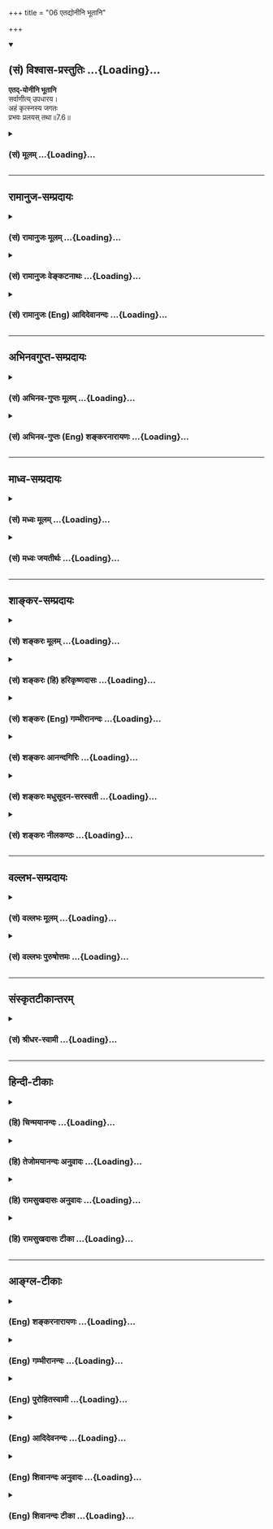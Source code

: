 +++
title = "06 एतद्योनीनि भूतानि"

+++
<div class="js_include" newlevelforh1="2" title="(सं) विश्वास-प्रस्तुतिः" unfilled url="/mahAbhAratam/shlokashaH/06-bhIShma-parva/03-bhagavad-gItA-parva/saMskRtam/vishvAsa-prastutiH/07_jnAna-vijnAna-yogaH/06_etadyonIni_bhUtAn.md">
<details open><summary><h2>(सं) विश्वास-प्रस्तुतिः ...{Loading}...</h2></summary>

**एतद्-योनीनि भूतानि**  
सर्वाणीत्य् उपधारय।  
अहं कृत्स्नस्य जगतः  
प्रभवः प्रलयस् तथा॥7.6॥
</details>
</div>
<div class="js_include collapsed" newlevelforh1="3" title="(सं) मूलम्" unfilled url="/mahAbhAratam/shlokashaH/06-bhIShma-parva/03-bhagavad-gItA-parva/saMskRtam/mUlam/07_jnAna-vijnAna-yogaH/06_etadyonIni_bhUtAn.md">
<details><summary><h3>(सं) मूलम् ...{Loading}...</h3></summary>

एतद्योनीनि भूतानि सर्वाणीत्युपधारय।  
अहं कृत्स्नस्य जगतः प्रभवः प्रलयस्तथा।।7.6।।
</details>
</div>


_________________
## रामानुज-सम्प्रदायः
<div class="js_include collapsed" newlevelforh1="3" title="(सं) रामानुजः मूलम्" unfilled url="/mahAbhAratam/shlokashaH/06-bhIShma-parva/03-bhagavad-gItA-parva/saMskRtam/rAmAnujaH/mUlam/07_jnAna-vijnAna-yogaH/06_etadyonIni_bhUtAn.md">
<details><summary><h3>(सं) रामानुजः मूलम् ...{Loading}...</h3></summary>

।।7.6।।**एत**च्चेतनाचेतनसमष्टिरूपमदीयप्रकृतिद्वय**योनीनि**
ब्रह्मादिस्तम्बपर्यन्तानि उच्चावचभावेन अवस्थितानि चिदचिन्मिश्राणि
**सर्वाणि भूतानि** मदीयानि **इति उपधारय** मदीयप्रकृतिद्वययोनीनि हि तानि
मदीयानि एव। तथा प्रकृतिद्वययोनित्वेन कृत्स्नस्य जगतः तयोः द्वयोः अपि
मद्योनित्वेन मदीयत्वेन च **कृत्स्नस्य जगतः** अहम् एव **प्रभवः** अहम् एव
**प्रलयः** अहम् एव च शेषी इति उपधारय।  
  
तयोः चिदचित्समष्टिभूतयोः प्रकृतिपुरुषयोः अपि परमपुरुषयोनित्वं
श्रुतिस्मृतिसिद्धम्। महानव्यक्ते लीयते अव्यक्तमक्षरे अक्षरं तमसि लीयते
तमः परे देवे एकीभवति (सु॰ उ॰ 2)विष्णोः स्वरूपात्परतोदिते द्वे रूपे
प्रधानं पुरुषश्च (वि॰ पु॰ 1।2।24)प्रकृतिर्या मया ख्याता
व्यक्ताव्यक्तस्वरूपिणी। पुरुषश्चाप्युभावेतौ लीयेते परमात्मनि।। परमात्मा च
सर्वेषामाधारः परमेश्वरः। विष्णुनामा स वेदेषु वेदान्तेषु च गीयते।। (वि॰
पु॰ 6।4।38 39) इत्यादिका हि श्रुतिस्मृतयः।

</details>
</div>
<div class="js_include collapsed" newlevelforh1="3" title="(सं) रामानुजः वेङ्कटनाथः" unfilled url="/mahAbhAratam/shlokashaH/06-bhIShma-parva/03-bhagavad-gItA-parva/saMskRtam/rAmAnujaH/venkaTanAthaH/07_jnAna-vijnAna-yogaH/06_etadyonIni_bhUtAn.md">
<details><summary><h3>(सं) रामानुजः वेङ्कटनाथः ...{Loading}...</h3></summary>

  
  
।।7.6।। एवं समष्टिदशोक्ताएतद्योनीनि इत्यर्धेन तु व्यष्टिरुच्यते। अहं
कृत्स्नस्य इति तु समष्टिव्यष्ट्योः सङ्कलितयोः कार्यत्वादिकथनम्सर्वाणि
भूतानि इति चिदचिन्मयकार्यनिर्देशात्। एतच्छब्दः
प्रस्तुतप्रकारप्रकृतिपुरुषपरामर्शी न तु प्रकृतिमात्रपर इति दर्शयति
एतच्चेतनेत्यादिना। एतेन स्वरूपतो निर्विकारस्यापि चेतनस्य
देवादिशरीरेन्द्रियतदधीनज्ञानक्रियाभोगादिविशिष्टवेषापेक्षया
तत्पूर्वाचित्कल्पावस्थस्य प्रकृतित्वमुपपन्नमिति सूचितम्। व्याख्येये
मदीयानीत्येतन्न दृश्यते तत्कथमत्र निर्दिश्यते इत्यत्राह
मदीयप्रकृतिद्वययोनीनीति। शब्दाप्रयोगेऽपि वाक्यार्थसिद्धावितिशब्दः
स्वकीयत्वपरामर्शार्थ इति भावः। भगवदभिप्रायस्थवचनरूपत्वादत्र
मदीयशब्दोक्तिः। तथेत्यस्य तथासतीत्यर्थः। तस्यैव विवरणंप्रकृतिद्वयेत्यादि।
पूर्वोक्तशेषित्वादिसमुच्चयार्थो वा तथाशब्दः।
प्रभवप्रलयशब्दावत्रोत्पत्तिलयस्थानपरौ। ननु अजामेकां श्वे.उ.4।5 नित्यो
नित्यानां श्वे.उ.6।13प्रकृतिं पुरुषं चैव विद्ध्यनादी उभावपि 13।19
इत्यादिषु सत्सु कार्यविषये कृत्स्नशब्देन प्रकृतिद्वयस्यापि सङ्ग्रहः
कथमवगम्यते इत्यत्राह चिदचित्समष्टीति। प्रकृतिपुरुषयोः परमात्मनि
प्रलयश्रुतिबलात्तयोस्तस्मादुत्पत्तिरपि श्रुतिसिद्धैव
स्यादित्यभिप्रायेणोपादत्ते महानिति। प्रकृतिपुरुषयोः परमात्मनि लयो नाम
क्षीरे नीरस्येव विभागानर्हः संश्लेषविशेषः। तेन द्रव्यस्वरूपस्य
नित्यत्वात्अजां इत्यादेरविरोधः। उक्तार्थे स्मृतिमुदाहरति विष्णोरिति।
परतोदिते परत उदित इत्यर्थः। आर्षः सन्धिभेदः यद्वा स्मृतिरपीयं प्रलयपरैव
तत्प्रकरणस्थत्वात्। दो अवखण्डने इत्यत्र दिते इति निष्ठान्तं पदम्
पृथग्भूते इत्यर्थः। तेन प्रलयदशायामपि प्रधानपुरुषेश्वराणां मिथः
स्वरूपभेदोऽस्त्येवेत्युक्तं भवति। अदिते वा इति पदच्छेदः अपृथग्भूते
इत्यर्थः। तेन विभागानर्हः संश्लेष उक्तो भवति प्रलयप्रकरणस्थत्वादत्रापि
पूर्वोत्तरोपादीयमानस्मृतिसमानार्थत्वाभिप्रायाच्च। स्वाभिमतार्थे
स्फुटार्थं वचनमुदाहरति प्रकृतिरिति।  
  

</details>
</div>
<div class="js_include collapsed" newlevelforh1="3" title="(सं) रामानुजः (Eng) आदिदेवानन्दः" unfilled url="/mahAbhAratam/shlokashaH/06-bhIShma-parva/03-bhagavad-gItA-parva/saMskRtam/rAmAnujaH/english/AdidevAnandaH/07_jnAna-vijnAna-yogaH/06_etadyonIni_bhUtAn.md">
<details><summary><h3>(सं) रामानुजः (Eng) आदिदेवानन्दः ...{Loading}...</h3></summary>

7.6 Know that all beings from Brahma down to a tuft of grass, who have their origin in these two Prakrtis of Mine, are aggregated forms of the self and of inanimate matter. Irrespective of whether they are existing in a superior or inferior form, the selves and inanimate matter are mixed together in them. On account of their origination in My two Prakrtis, they are Mine. So, know that because the entire universe has its origination in these two Prakrtis which have their origination in Me, I am myself the origin and dissolution of the entire universe. For the same reason, I am its Lord (Sesin). It is proved on the basis of the Srutis and Smrtis that these two, Prakrti and Purusa (matter and the self), which form the aggregate of all animate and inanimate beings,
have the Supreme Person as their cause. This is evident from Sruti and Smrti texts like the following: 'The Mahat resolves into Avyakta,
Avyakta into Aksara, Aksara into Tamas, and Tamas becomes one with the Supreme Lord' (Su. U., 2); 'O sage, distinct from the form of Visnu, the Supreme Lord, the two forms, Prakrti and Purusa, arise' (V. P., 1.2.24);
and 'What was described by Me as Prakrti in its dual form of the manifest and the unmanifest, and the Purusa do merge in the Supreme Self, and the Supreme Self is the support of all. He is the Supreme Lord named Visnu, exalted in the Vedas and Vedanta' (V. P., 6.4.38-39).

</details>
</div>


_________________
## अभिनवगुप्त-सम्प्रदायः
<div class="js_include collapsed" newlevelforh1="3" title="(सं) अभिनव-गुप्तः मूलम्" unfilled url="/mahAbhAratam/shlokashaH/06-bhIShma-parva/03-bhagavad-gItA-parva/saMskRtam/abhinava-guptaH/mUlam/07_jnAna-vijnAna-yogaH/06_etadyonIni_bhUtAn.md">
<details><summary><h3>(सं) अभिनव-गुप्तः मूलम् ...{Loading}...</h3></summary>

।।7.6 7.7।। एतद्योनीनि इति। मत्तः इति। उपधारय अभ्यासाहितानुभवक्रमेण (
अभ्यासानुभव ) आत्मसमीपे कुरु। एवं च त्वमेवोपधारय यत् अहं वासुदेवो भूतः
+++(S K वासुदेवीभूतः)+++ सर्वस्य प्रभवः प्रलयश्च। अहम् +++(N omit the sentence
अहं प्रदर्शितम्)+++ इत्यनेन प्रकृतिपुरुषपुरुषोत्तमेभ्यो व्यतिरिक्तोऽपि
ईश्वरः सर्वथा सर्वानुगतत्वेन स्थित इति साङ्ख्ययोगयोर्नास्ति भेदवादः इति
प्रदर्शितम्। सूत्रे मणिगणा इव यथा तन्तुरनवध्रियमाणरूपोऽपि अन्तर्लीनतया
स्थितः एवमहं सर्वत्र।

</details>
</div>
<div class="js_include collapsed" newlevelforh1="3" title="(सं) अभिनव-गुप्तः (Eng) शङ्करनारायणः" unfilled url="/mahAbhAratam/shlokashaH/06-bhIShma-parva/03-bhagavad-gItA-parva/saMskRtam/abhinava-guptaH/english/shankaranArAyaNaH/07_jnAna-vijnAna-yogaH/06_etadyonIni_bhUtAn.md">
<details><summary><h3>(सं) अभिनव-गुप्तः (Eng) शङ्करनारायणः ...{Loading}...</h3></summary>

7.6 See Comment under 7.7

</details>
</div>


_________________
## माध्व-सम्प्रदायः
<div class="js_include collapsed" newlevelforh1="3" title="(सं) मध्वः मूलम्" unfilled url="/mahAbhAratam/shlokashaH/06-bhIShma-parva/03-bhagavad-gItA-parva/saMskRtam/madhvaH/mUlam/07_jnAna-vijnAna-yogaH/06_etadyonIni_bhUtAn.md">
<details><summary><h3>(सं) मध्वः मूलम् ...{Loading}...</h3></summary>

।।7.6।। न केवलं ते जगत्प्रकृती मद्वशे इत्येतावन्मदैश्वर्यमित्याह अहमिति।
प्रभवादेः सत्ताप्रतीत्यादेः कारणत्वात्तद्भोक्तृत्वाच्च प्रभव इत्यादि।
तथा च श्रुतिः सर्वकामः सर्वकर्मा सर्वगन्धो सर्वरसः
सर्वमिदमभ्यात्तोऽवाक्यनादरः छां.उ.3।14।2 इति। आह च स्रष्टा पाता च
संहर्ता नियन्ता च प्रकाशिता। यतः सर्वस्य तेनाहं सर्वोऽस्मीत्यषिभिः
स्तुतः। सुखरूपस्य भोक्तृत्वान्न तु सर्वस्वरूपतः। आगमिष्यत्सुखं चापि
तच्चास्त्येव सदाऽपि तु। तथाप्यचिन्त्यशक्तित्वाज्जातं सुखमतीव च। इति
नारदीये।

</details>
</div>
<div class="js_include collapsed" newlevelforh1="3" title="(सं) मध्वः जयतीर्थः" unfilled url="/mahAbhAratam/shlokashaH/06-bhIShma-parva/03-bhagavad-gItA-parva/saMskRtam/madhvaH/jayatIrthaH/07_jnAna-vijnAna-yogaH/06_etadyonIni_bhUtAn.md">
<details><summary><h3>(सं) मध्वः जयतीर्थः ...{Loading}...</h3></summary>

।।7.6।। नन्वत्रापरपरनिरूपणपूर्वकं भगवतो यत्परतरत्वं वक्तुमभिप्रेतं तत्र
शरीरेन्द्रियविषयलक्षणाख्यकार्यस्य जीवानां च तयोरेवान्तर्भाव इति
दर्शयितुंएतद्योनीनि इत्युक्तम् इदानीमहं परतर इति वक्तव्यं इदं
तुकिमर्थमुच्यते इत्यत आह **न केवलमि**ति। पूर्वं वाक्यभेदेन
प्रकृत्योरवरत्वं परत्वंमे इति स्ववशत्वं चोक्त्वाययेदं धार्यते
जगत्एतद्योनीनि इति जगदाधारत्वकारणत्वे कथिते तत्रप्रकृती एव भगवद्वशे
जगज्जन्मस्थितिलयास्तु प्रकृत्यधीना एव न भगवदधीनाः इति प्रतीतं
तन्निरासार्थमेतदित्यर्थः। जगत्प्रतिममैश्वर्यं इत्येतावत्
प्रकृतिद्वारकमुपचरितमिति यावत्। प्रकृत्योः कारणत्वादिकं मदायत्तमिति
भावः। जगद्धर्मयोः प्रभवप्रलययोः साक्षाद्भगवदैक्यमुच्यत इति
प्रतीतिनिरासार्थमाह **प्रभवादेरि**ति। यथा पुत्रादिप्रभवो
रिपुप्रलयश्चोपलब्धः सुखहेतुरित्युपलब्धः पित्रादेस्तद्भोक्तृत्वं तथा
तद्भोक्तृत्वात्। भगवतः सर्वभोक्तृत्वं कुतः इत्यत आह **तथा चे**ति। सर्वकामः
इत्यादेर्द्विरुक्तत्वात् एकं भोगविषयमिति ज्ञायते। काम्यन्त इति कामा
द्रव्याणि। गन्धरसशब्दौ गुणान्तरस्याप्युपलक्षकौ। सर्वमिदमभि अभितः आत्तो
धृतः स्थित इत्यर्थः। न विद्यते वाक्यमनुग्रहमन्तरेण यस्यासाववाक्यः। न
विद्यते आदरः आश्चर्यबुद्धिर्यस्यासौ नादरः अवाक्यश्चासौ
नादरश्चेत्यवाक्यनादरः। कारणत्वादिनैवैक्यव्यपदेश इत्येतत्कुतः इत्यत आह
**आह चे**ति। सुखरूपस्य सुखकारणस्य। ननुस्रष्टा पाता इत्यादिकमयुक्तं
कादाचित्कक्रियावेशे विकारित्वप्रसङ्गात्। भोगेन यद्भाव्यं सुखं तस्य
पूर्वमभावेनापूर्णत्वप्रसङ्गाच्चेत्यत आह **आगमिष्यदि**ति।
यद्भोगेनागमिष्यत्सुखं तच्च सदाऽप्यस्त्येव। क्रियाश्च शक्तिरूपेण चेति
चार्थः। तर्हि कथं भोगेन जातमित्युच्यते इति भावेन पृच्छति **अपि त्वि**ति।
उत्तरमाह **तथापी**ति। सदा सद्भावेऽपि यद्यपिप्रभवत्यस्मादिति प्रभवः
प्रलीयतेऽस्मिन्निति प्रलयः इति शक्यते व्याख्यातुं तथापि
महिमातिशयलाभायैवं व्याख्यातम्। एतेनयस्मान्मम प्रकृती योनी सर्वभूतानां
ततोऽहं कृत्स्नस्य जगतः प्रभवः प्रलयस्तथा शां. इति व्याख्यानमपहसितं भवति।

</details>
</div>


_________________
## शाङ्कर-सम्प्रदायः
<div class="js_include collapsed" newlevelforh1="3" title="(सं) शङ्करः मूलम्" unfilled url="/mahAbhAratam/shlokashaH/06-bhIShma-parva/03-bhagavad-gItA-parva/saMskRtam/shankaraH/mUlam/07_jnAna-vijnAna-yogaH/06_etadyonIni_bhUtAn.md">
<details><summary><h3>(सं) शङ्करः मूलम् ...{Loading}...</h3></summary>

।।7.6) **एतद्योनीनि** एते परापरे क्षेत्रक्षेत्रज्ञलक्षणे प्रकृती योनिः
येषां भूतानां तानि एतद्योनीनि **भूतानि सर्वाणि इति** एवम् **उपधारय**
जानीहि। यस्मात् मम प्रकृती योनिः कारणं सर्वभूतानाम् अतः **अहं
कृत्स्नस्य** समस्तस्य **जगतः प्रभवः** उत्पत्तिः **प्रलयः** विनाशः
**तथा।** प्रकृतिद्वयद्वारेण अहं सर्वज्ञः ईश्वरः जगतः कारणमित्यर्थः।। यतः
तस्मात्

</details>
</div>
<div class="js_include collapsed" newlevelforh1="3" title="(सं) शङ्करः (हि) हरिकृष्णदासः" unfilled url="/mahAbhAratam/shlokashaH/06-bhIShma-parva/03-bhagavad-gItA-parva/saMskRtam/shankaraH/hindI/harikRShNadAsaH/07_jnAna-vijnAna-yogaH/06_etadyonIni_bhUtAn.md">
<details><summary><h3>(सं) शङ्करः (हि) हरिकृष्णदासः ...{Loading}...</h3></summary>

।।7.6।। यह क्षेत्र और क्षेत्रज्ञरूप दोनों परा और अपरा प्रकृति ही जिनकी
योनि कारण है ऐसे ये समस्त भूतप्राणी प्रकृतिरूप कारणसे ही उत्पन्न हुए हैं
ऐसा जान। क्योंकि मेरी दोनों प्रकृतियाँ ही समस्त भूतोंकी योनि यानी कारण
हैं इसलिये समस्त जगत्का प्रभव उत्पत्ति और प्रलय विनाश मैं ही हूँ अर्थात्
इन दोनों प्रकृतियोंद्वारा मैं सर्वज्ञ ईश्वर ही समस्त जगत्का कारण हूँ।

</details>
</div>
<div class="js_include collapsed" newlevelforh1="3" title="(सं) शङ्करः (Eng) गम्भीरानन्दः" unfilled url="/mahAbhAratam/shlokashaH/06-bhIShma-parva/03-bhagavad-gItA-parva/saMskRtam/shankaraH/english/gambhIrAnandaH/07_jnAna-vijnAna-yogaH/06_etadyonIni_bhUtAn.md">
<details><summary><h3>(सं) शङ्करः (Eng) गम्भीरानन्दः ...{Loading}...</h3></summary>

7.6 Upadharaya, understand; iti, thus; that sarvani, all; bhutani,
things; etat-yonini, have these (etat) as their source (yoni)-things
that have these lower and higher Prakrtis, charcterized as the 'field'
and the 'Knower of the field (body)', as their source are etat-yonini.
Since My two Prakrtis are the source, the cause of all things,
therefore, aham, I; am the prabhavah, origin; tatha, as also; the
pralayah, end, the termination; krtsnasya, of the whole; jagatah,
Universe. The maning is this: I, who am the ominscient God, am the
source of the Univese through My two Prakrtis. Since this is so,
therefore-

</details>
</div>
<div class="js_include collapsed" newlevelforh1="3" title="(सं) शङ्करः आनन्दगिरिः" unfilled url="/mahAbhAratam/shlokashaH/06-bhIShma-parva/03-bhagavad-gItA-parva/saMskRtam/shankaraH/AnandagiriH/07_jnAna-vijnAna-yogaH/06_etadyonIni_bhUtAn.md">
<details><summary><h3>(सं) शङ्करः आनन्दगिरिः ...{Loading}...</h3></summary>

।।7.6।। उक्तप्रकृतिद्वये कार्यलिङ्गकमनुमानं प्रमाणयति **एतद्योनीनीति।**
प्रकृतिद्वयस्य जगत्कारणत्वे कथमीश्वस्य जगत्कारणत्वं तदुपगतमित्याशङ्क्याह
**अहमिति।** एतद्योनीनीत्युक्ते
समनन्तरप्रकृतजीवभूतप्रकृतावेतच्छब्दस्याव्यवधानात्प्रवृत्तिमाशङ्क्य
व्याकरोति **एतदिति।** सर्वाणि चेतनाचेतनानि जनिमन्तीत्यर्थः।
सर्वभूतकारणत्वेन प्रकृतिद्वयमङ्गीकृतं
चेत्कथमहमित्याद्युक्तमित्याशङ्क्याह यस्मादिति। मम प्रकृती
परमेश्वरस्योपाधितया स्थिते इत्यर्थः। तर्हि प्रकृतिद्वयं कारणमीश्वरश्चेति
जगतोऽनेकविधकारणाङ्गीकरणं स्यादित्याशङ्क्याह **प्रकृतीति।**
अपरप्रकृतेरचेतनत्वात्परप्रकृतेश्चेतनत्वेऽपि किंचिज्ज्ञत्वादीश्वरस्यैव
सर्वकारणत्वं युक्तमित्याह **सर्वज्ञ इति।**

</details>
</div>
<div class="js_include collapsed" newlevelforh1="3" title="(सं) शङ्करः मधुसूदन-सरस्वती" unfilled url="/mahAbhAratam/shlokashaH/06-bhIShma-parva/03-bhagavad-gItA-parva/saMskRtam/shankaraH/madhusUdana-sarasvatI/07_jnAna-vijnAna-yogaH/06_etadyonIni_bhUtAn.md">
<details><summary><h3>(सं) शङ्करः मधुसूदन-सरस्वती ...{Loading}...</h3></summary>

।।7.6।। उक्तप्रकृतिद्वये कार्यलिङ्गकमनुमानं प्रमाणयन्स्वस्य तद्द्वारा
जगत्सृष्ट्यादिकारणत्वं दर्शयति एते अपरत्वेन परत्वेन च प्रागुक्ते
क्षेत्रक्षेत्रज्ञलक्षणे प्रकृती योनिर्येषां तान्येतद्योनीनि भूतानि
भवनधर्मकाणि सर्वाणि चेतनाचेतनात्मकानिजनिमन्ति निखिलानीत्येवमुपधारय
जानीहि। कार्याणां चिदचिद्ग्रन्थिरूपत्वात्तकारणमपि
चिदचिद्ग्रन्थिरूपमनुमिन्वित्यर्थः। एवं क्षेत्रक्षेत्रज्ञलक्षणे
ममोपाधिभूते यतः प्रकृती भवतस्ततस्तद्द्वाराहं सर्वज्ञः
सर्वेश्वरोऽनन्तशक्तिर्मायोपाधिः कृत्स्नस्य चराचरात्मकस्य जगतः सर्वस्य
कार्यवर्गस्य प्रभव उत्पत्तिकारणं प्रलयस्तथा विनाशकारणम् स्वाप्निकस्येव
प्रपञ्चस्य मायिकस्य मायाश्रयत्वविषयत्वाभ्यां मायाव्यहमेवोपादानं द्रष्टा
चेत्यर्थः।

</details>
</div>
<div class="js_include collapsed" newlevelforh1="3" title="(सं) शङ्करः नीलकण्ठः" unfilled url="/mahAbhAratam/shlokashaH/06-bhIShma-parva/03-bhagavad-gItA-parva/saMskRtam/shankaraH/nIlakaNThaH/07_jnAna-vijnAna-yogaH/06_etadyonIni_bhUtAn.md">
<details><summary><h3>(सं) शङ्करः नीलकण्ठः ...{Loading}...</h3></summary>

।।7.6।।**एतदिति।** एते परापरे क्षेत्रक्षेत्रज्ञरूपे प्रकृती
योनिरुत्पत्तिलयस्थानं येषां भूतानां तानि एतद्योनीनि भूतानि चतुर्विधानि
इत्येतदुपधारय सम्यग्जानीहि। किं पातञ्जलानामिव एते प्रकृती ईश्वरादन्ये
इत्याशङ्क्याह **अहमिति।** कृत्स्नस्य स्वस्वप्रकृतिसहितस्य जगतो
जडाजडरूपस्य प्रभवः प्रभवत्यस्मादिति प्रभव उत्पत्तिकारणं तथा
प्रलीयतेऽस्मिन्निति प्रलयो लयस्थानं च। अतस्ते उभे अपि प्रकृती मत्तो
नातिरिच्येते।

</details>
</div>


_________________
## वल्लभ-सम्प्रदायः
<div class="js_include collapsed" newlevelforh1="3" title="(सं) वल्लभः मूलम्" unfilled url="/mahAbhAratam/shlokashaH/06-bhIShma-parva/03-bhagavad-gItA-parva/saMskRtam/vallabhaH/mUlam/07_jnAna-vijnAna-yogaH/06_etadyonIni_bhUtAn.md">
<details><summary><h3>(सं) वल्लभः मूलम् ...{Loading}...</h3></summary>

।।7.6।। अनयोरेव प्रकृतित्वं निर्वचनेन ज्ञापयन् स्वस्य
तद्वाराऽसाधारणकार्यकारणत्वमाह एतद्योनीनीति। यत एव प्रकृष्टा कृतिरित्यत
एतद्योनी एते एव जनिके येषां तानि स्थावरजङ्गमातमकान्युपधारय बुदध्यस्व।
तत्र जडा प्रकृतिर्देहादिरूपेण परिणमते चेतना तु मदंशभूता भोक्तृत्वेन
क्षेत्रज्ञरूपेण तत्राविश्य व्यामोहिकया तां धारयति इति ते यतो मत्तः
कारणभूतात् प्रयोजकाद्वा सम्भूते मद्रूपे अतोऽहमेव जगतः प्रभवः प्रलयस्तथा
घटपटादेर्भूरिव। प्रकृतिपुरुषद्वारा कारणमित्यर्थः।

</details>
</div>
<div class="js_include collapsed" newlevelforh1="3" title="(सं) वल्लभः पुरुषोत्तमः" unfilled url="/mahAbhAratam/shlokashaH/06-bhIShma-parva/03-bhagavad-gItA-parva/saMskRtam/vallabhaH/puruShottamaH/07_jnAna-vijnAna-yogaH/06_etadyonIni_bhUtAn.md">
<details><summary><h3>(सं) वल्लभः पुरुषोत्तमः ...{Loading}...</h3></summary>

  
  
।।7.6।। एतज्ज्ञानेन किं स्यादित्यत आह एतदिति। सर्वाणि भूतानि
स्थावरजङ्गमात्मकानि एतद्योनीनि एते प्रकृती योनी कारणरूपे येषां तथा
तदुपधारय उप समीपे हृदये पोषय। एतद्योनिज्ञानेन मत्क्रीडौपयिकत्वं सर्वेषु
भविष्यतीति भावः। यतस्तद्योनीनि सर्वाणि ते च मदंशे अतः कृत्स्नस्य
सम्पूर्णस्य जगतोऽहं प्रभवः प्रकर्षेण भवत्यस्मादिति प्रभव उत्पत्तिस्थानं
मूलकारणमित्यर्थः। तथा प्रकर्षेण लीयते अनेनेति लयस्थानं
प्रलयकर्ताऽप्यहमेवेत्यर्थः।  
  

</details>
</div>


_________________
## संस्कृतटीकान्तरम्
<div class="js_include collapsed" newlevelforh1="3" title="(सं) श्रीधर-स्वामी" unfilled url="/mahAbhAratam/shlokashaH/06-bhIShma-parva/03-bhagavad-gItA-parva/saMskRtam/shrIdhara-svAmI/07_jnAna-vijnAna-yogaH/06_etadyonIni_bhUtAn.md">
<details><summary><h3>(सं) श्रीधर-स्वामी ...{Loading}...</h3></summary>

।।7.6।। अनयोः प्रकृतित्वं दर्शयन्स्वस्य तद्द्वारा सृष्ट्यादिकारणत्वमाह
**एतदिति।** एते क्षेत्रक्षेत्रज्ञरूपे प्रकृती योनी कारणभूते येषां
तान्येतद्योनीनि स्थावरजंगमात्मकानि सर्वाणि भूतानीत्युपधारय बुध्यस्व।
तत्र जडा प्रकृतिर्देहरूपेण परिणमते। चेतना तु मदंशभूता भोक्तृत्वेन देहेषु
प्रविश्य स्वकर्मणा तानि धारयति। ते च मदीये प्रकृती मत्तः संभूते।
अतोऽहमेव कृत्स्नस्य सप्रकृतिकस्य जगतः प्रभवः प्रकर्षेण भवत्यस्मादिति
प्रभवः। परं कारणमहमित्यर्थः। तथा प्रलीयतेऽनेनेति प्रलयः
संहर्ताप्यहमेवेति भावः।

</details>
</div>


_________________
## हिन्दी-टीकाः
<div class="js_include collapsed" newlevelforh1="3" title="(हि) चिन्मयानन्दः" unfilled url="/mahAbhAratam/shlokashaH/06-bhIShma-parva/03-bhagavad-gItA-parva/hindI/chinmayAnandaH/07_jnAna-vijnAna-yogaH/06_etadyonIni_bhUtAn.md">
<details><summary><h3>(हि) चिन्मयानन्दः ...{Loading}...</h3></summary>

।।7.6।। उपर्युक्त अपरा एवं परा प्रकृतियों के परस्पर संबंध से यह नानाविध
वैचित्र्यपूर्ण सृष्टि व्यक्त होती है। जड़ प्रकृति के बिना चैतन्य की
सार्मथ्य व्यक्त नहीं हो सकती और न ही उसके बिना जड़ उपाधियों में चेनवत्
व्यवहार की संभावना ही रहती है। बल्ब में स्थित तार में स्वयं विद्युत् ही
प्रकाश के रूप मे व्यक्त होती है। प्रकाश की अभिव्यक्ति के लिए विद्युत् और
बल्ब दोनों का संबंध होना आवश्यक है। इसी प्रकार सृष्टि के लिए परा और अपरा
जड़ और चेतन के संबंध की अपेक्षा होती है। इसी दृष्टि से भगवान् कहते हैं ये
दोनों प्रकृतियां भूतमात्र की कारण हैं। एक मेधावी विद्यार्थी को इस कथन का
अभिप्राय समझना कठिन नहीं है। बाह्य विषय भावनाएं तथा विचारों के जगत् की न
केवल उत्पत्ति और स्थिति बल्कि लय भी चेतन पुरुष में ही होता है। इस प्रकार
अपरा प्रकृति पारमार्थिक स्वरूप में पराप्रकृति से भिन्न नहीं है। आत्मा
मानो अपने स्वरूप को भूलकर अपरा प्रकृति के साथ तादात्म्य करके जीवभाव के
दुखों को प्राप्त होता है। परन्तु उसका यह दुख मिथ्या है वास्तविक नहीं।
स्वस्वरूप की पहचान ही अनात्मबन्धन से मुक्ति का एकमात्र उपाय है। परा से
अपरा की उत्पत्ति उसी प्रकार होती है जैसे मिट्टी के बने घटों की मिट्टी
से। स्ाभी घटों में एक मिट्टी ही सत्य है उसी प्रकार विषय इन्द्रियां मन
तथा बुद्धि इन अपरा प्रकृति के कार्यों का वास्तविक स्वरूप चेतन तत्त्व ही
है। इसलिये

</details>
</div>
<div class="js_include collapsed" newlevelforh1="3" title="(हि) तेजोमयानन्दः अनुवादः" unfilled url="/mahAbhAratam/shlokashaH/06-bhIShma-parva/03-bhagavad-gItA-parva/hindI/tejomayAnandaH/anuvAdaH/07_jnAna-vijnAna-yogaH/06_etadyonIni_bhUtAn.md">
<details><summary><h3>(हि) तेजोमयानन्दः अनुवादः ...{Loading}...</h3></summary>

।।7.6।। यह जानो कि समम्पूर्ण भूत इन दोनों प्रकृतियों से उत्पत्ति वाले
हैं। (अत:) मैं सम्पूर्ण जगत् का उत्पत्ति तथा प्रलय स्थान हूँ।।

</details>
</div>
<div class="js_include collapsed" newlevelforh1="3" title="(हि) रामसुखदासः अनुवादः" unfilled url="/mahAbhAratam/shlokashaH/06-bhIShma-parva/03-bhagavad-gItA-parva/hindI/rAmasukhadAsaH/anuvAdaH/07_jnAna-vijnAna-yogaH/06_etadyonIni_bhUtAn.md">
<details><summary><h3>(हि) रामसुखदासः अनुवादः ...{Loading}...</h3></summary>

।।7.6।। अपरा और परा -- इन दोनों प्रकृतियोंके संयोगसे ही सम्पूर्ण प्राणी
उत्पन्न होते हैं, ऐसा तुम समझो। मैं सम्पूर्ण जगत् का प्रभव तथा प्रलय
हूँ।

</details>
</div>
<div class="js_include collapsed" newlevelforh1="3" title="(हि) रामसुखदासः टीका" unfilled url="/mahAbhAratam/shlokashaH/06-bhIShma-parva/03-bhagavad-gItA-parva/hindI/rAmasukhadAsaH/TIkA/07_jnAna-vijnAna-yogaH/06_etadyonIni_bhUtAn.md">
<details><summary><h3>(हि) रामसुखदासः टीका ...{Loading}...</h3></summary>

।।7.6।।***व्याख्या--*'एतद्योनीनि भूतानि'** (टिप्पणी प₀ 401.1) जितने भी
देवता, मनुष्य, पशु, पक्षी आदि जङ्गम और वृक्ष, लता, घास आदि स्थावर प्राणी
हैं, वे सब-के-सब मेरी अपरा और परा प्रकृतिके सम्बन्धसे ही उत्पन्न होते
हैं।  
  
तेरहवें अध्यायके छब्बीसवें श्लोकमें भी भगवान्ने क्षेत्र और क्षेत्रज्ञके
सम्बन्धसे सम्पूर्ण स्थावर-जङ्गम प्राणियोंकी उत्पत्ति बतायी है। यही बात
सामान्य रीतिसे चौदहवें अध्यायके चौथे श्लोकमें भी बतायी है कि स्थावर,
जङ्गम योनियोंमें उत्पन्न होनेवाले जितने शरीर हैं, वे सब प्रकृतिके हैं,
और उन शरीरोंमें जो बीज अर्थात् जीवात्मा है, वह मेरा अंश है। उसी बीज
अर्थात् जीवात्माको भगवान्ने 'परा प्रकृति' (7। 5) और 'अपना अंश' (15। 7)
कहा है।  
  
**'सर्वाणीत्युपधारय'--**स्वर्गलोक, मृत्युलोक, पाताललोक आदि सम्पूर्ण
लोकोंके जितने भी स्थावर-जङ्गम प्राणी हैं, वे सब-के-सब अपरा और परा
प्रकृतिके संयोगसे ही उत्पन्न होते हैं। तात्पर्य है कि परा प्रकृतिने
अपराको अपना मान लिया है,**(टिप्पणी प₀ 401.2)** उसका सङ्ग कर लिया है,
इसीसे सब प्राणी पैदा होते हैं--इसको तुम धारण करो अर्थात् ठीक तरहसे समझ
लो अथवा मान लो।**'अहं कृत्स्नस्य जगतः प्रभवः प्रलयस्तथा'--**मात्र
वस्तुओंको सत्ता-स्फूर्ति परमात्मासे ही मिलती है, इसलिये भगवान् कहते हैं
कि मैं सम्पूर्ण जगत्का प्रभव (उत्पन्न करनेवाला) और प्रलय (लीन करनेवाला)
हूँ।  
  
**'प्रभवः'**का तात्पर्य है कि मैं ही इस जगत्का निमित्तकारण हूँ; क्योंकि
सम्पूर्ण सृष्टि मेरे संकल्पसे **(टिप्पणी प₀ 401.3)** पैदा हुई
है--**'सदैक्षत बहु स्यां प्रजायेयेति'** (छान्दोग्य0 6। 2। 3)। जैसे घड़ा
बनानेमें कुम्हार और सोनेके आभूषण बनानेमें सुनार ही निमित्तकारण है ऐसे ही
संसारमात्रकी उत्पत्तिमें भगवान् ही निमित्तकारण हैं।

</details>
</div>


_________________
## आङ्ग्ल-टीकाः
<div class="js_include collapsed" newlevelforh1="3" title="(Eng) शङ्करनारायणः" unfilled url="/mahAbhAratam/shlokashaH/06-bhIShma-parva/03-bhagavad-gItA-parva/english/shankaranArAyaNaH/07_jnAna-vijnAna-yogaH/06_etadyonIni_bhUtAn.md">
<details><summary><h3>(Eng) शङ्करनारायणः ...{Loading}...</h3></summary>

7.6. All beings are born of this womb. Hence keep \[them\] nearby. I am the origin as well as the dissolution of the entire world.

</details>
</div>
<div class="js_include collapsed" newlevelforh1="3" title="(Eng) गम्भीरानन्दः" unfilled url="/mahAbhAratam/shlokashaH/06-bhIShma-parva/03-bhagavad-gItA-parva/english/gambhIrAnandaH/07_jnAna-vijnAna-yogaH/06_etadyonIni_bhUtAn.md">
<details><summary><h3>(Eng) गम्भीरानन्दः ...{Loading}...</h3></summary>

7.6 Understand thus that all things (sentient and insentient) have these as their source. I am the origin as also the end of the whole Universe.

</details>
</div>
<div class="js_include collapsed" newlevelforh1="3" title="(Eng) पुरोहितस्वामी" unfilled url="/mahAbhAratam/shlokashaH/06-bhIShma-parva/03-bhagavad-gItA-parva/english/purohitasvAmI/07_jnAna-vijnAna-yogaH/06_etadyonIni_bhUtAn.md">
<details><summary><h3>(Eng) पुरोहितस्वामी ...{Loading}...</h3></summary>

7.6 It is the womb of all being; for I am He by Whom the worlds were created and shall be dissolved.

</details>
</div>
<div class="js_include collapsed" newlevelforh1="3" title="(Eng) आदिदेवनन्दः" unfilled url="/mahAbhAratam/shlokashaH/06-bhIShma-parva/03-bhagavad-gItA-parva/english/AdidevanandaH/07_jnAna-vijnAna-yogaH/06_etadyonIni_bhUtAn.md">
<details><summary><h3>(Eng) आदिदेवनन्दः ...{Loading}...</h3></summary>

7.6 Know that all beings have these two for the source of their birth.
Therefore, I am the origin and the dissolution of the whole universe.

</details>
</div>
<div class="js_include collapsed" newlevelforh1="3" title="(Eng) शिवानन्दः अनुवादः" unfilled url="/mahAbhAratam/shlokashaH/06-bhIShma-parva/03-bhagavad-gItA-parva/english/shivAnandaH/anuvAdaH/07_jnAna-vijnAna-yogaH/06_etadyonIni_bhUtAn.md">
<details><summary><h3>(Eng) शिवानन्दः अनुवादः ...{Loading}...</h3></summary>

7.6 Know that these two (Natures) are the womb of all beings. So I am the source and dissolution of the whole universe.

</details>
</div>
<div class="js_include collapsed" newlevelforh1="3" title="(Eng) शिवानन्दः टीका" unfilled url="/mahAbhAratam/shlokashaH/06-bhIShma-parva/03-bhagavad-gItA-parva/english/shivAnandaH/TIkA/07_jnAna-vijnAna-yogaH/06_etadyonIni_bhUtAn.md">
<details><summary><h3>(Eng) शिवानन्दः टीका ...{Loading}...</h3></summary>

7.6 एतद्योनीनि those of which these two (Prakritis) are the womb; भूतानि
beings; सर्वाणि all; इति thus; उपधारय know; अहम् I; कृत्स्नस्य of the whole; जगतः of the world; प्रभवः source; प्रलयः dissolution; तथा
also.Commentary These two Natures; the inferior and the superior; are the womb of all beings. As I am the source of these two Prakritis or Natures also; I am the cause of this universe. The whole universe originates from Me and dissolves in Me.In the Brahma Sutras (chapter 1;
section 1; aphorism 2) it is said; Janmadyasya yatah meaning that Brahman is that omniscient and omnipotent cause from which proceed the origin; subsistence and dissolution of this world.Just as the mind is the material cause and also the seer (Drashta) for the objects seen in a dream; so also Isvara is the material cause of this world
(UpadanaKarana) and also the seer (Drashta). He is also the efficient or the instrumental cause (NimittaKarana). (Cf.XIV.3)

</details>
</div>
